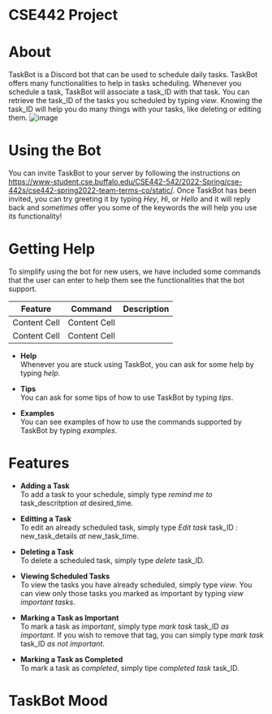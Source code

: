 # CSE442 Project

# **About**
TaskBot is a Discord bot that can be used to schedule daily tasks. TaskBot offers many functionalities to help in tasks scheduling. Whenever you schedule a task, TaskBot
will associate a task_ID with that task. You can retrieve the task_ID of the tasks you scheduled by typing *view*. Knowing the task_ID will help you do many things with 
your tasks, like deleting or editing them. 
![image](https://user-images.githubusercontent.com/43181965/161441175-a41d4a3d-bfd9-4864-b452-45843af50e18.png)

# **Using the Bot**
You can invite TaskBot to your server by following the instructions on https://www-student.cse.buffalo.edu/CSE442-542/2022-Spring/cse-442s/cse442-spring2022-team-terms-co/static/. Once TaskBot has been invited, you can try greeting it by typing *Hey*, *Hi*, or *Hello* and it will reply back and *sometimes* offer you some of the keywords the will help you use its functionality! 

# **Getting Help**
To simplify using the bot for new users, we have included some commands that the user can enter to help them see the functionalities that the bot support.

| Feature       | Command       | Description |
| ------------- | ------------- | ----------- |             
| Content Cell  | Content Cell  |             |
| Content Cell  | Content Cell  |             |
+ **Help**<br>
Whenever you are stuck using TaskBot, you can ask for some help by typing *help*.

+ **Tips**<br>
You can ask for some tips of how to use TaskBot by typing *tips*.

+ **Examples**<br>
You can see examples of how to use the commands supported by TaskBot by typing *examples*.

# **Features**
+ **Adding a Task**<br>
To add a task to your schedule, simply type *remind me to* task_descritption *at* desired_time.

+ **Editting a Task**<br>
To edit an already scheduled task, simply type *Edit task* task_ID *:* new_task_details *at* new_task_time.

+ **Deleting a Task**<br>
To delete a scheduled task, simply type *delete* task_ID.

+ **Viewing Scheduled Tasks**<br>
To view the tasks you have already scheduled, simply type *view*. You can view only those tasks you marked as important by typing *view important tasks*.

+ **Marking a Task as Important**<br>
To mark a task as *important*, simply type *mark task* task_ID *as important*. If you wish to remove that tag, you can simply type *mark task* task_ID *as not important*. 

+ **Marking a Task as Completed**<br>
To mark a task as *completed*, simply tipe *completed task* task_ID.

# **TaskBot Mood**
